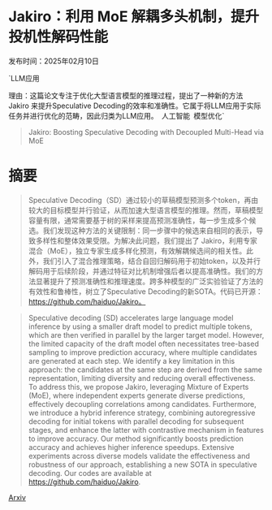 # Jakiro：利用 MoE 解耦多头机制，提升投机性解码性能

发布时间：2025年02月10日

`LLM应用

理由：这篇论文专注于优化大型语言模型的推理过程，提出了一种新的方法 Jakiro 来提升Speculative Decoding的效率和准确性。它属于将LLM应用于实际任务并进行优化的范畴，因此归类为LLM应用。` `人工智能` `模型优化`

> Jakiro: Boosting Speculative Decoding with Decoupled Multi-Head via MoE

# 摘要

> Speculative Decoding（SD）通过较小的草稿模型预测多个token，再由较大的目标模型并行验证，从而加速大型语言模型的推理。然而，草稿模型容量有限，通常需要基于树的采样来提高预测准确性，每一步生成多个候选。我们发现这种方法的关键限制：同一步骤中的候选来自相同的表示，导致多样性和整体效果受限。为解决此问题，我们提出了 Jakiro，利用专家混合（MoE），独立专家生成多样化预测，有效解耦候选间的相关性。此外，我们引入了混合推理策略，结合自回归解码用于初始token，以及并行解码用于后续阶段，并通过特征对比机制增强后者以提高准确性。我们的方法显著提升了预测准确性和推理速度。跨多种模型的广泛实验验证了方法的有效性和鲁棒性，树立了Speculative Decoding的新SOTA。代码已开源：https://github.com/haiduo/Jakiro。

> Speculative decoding (SD) accelerates large language model inference by using a smaller draft model to predict multiple tokens, which are then verified in parallel by the larger target model. However, the limited capacity of the draft model often necessitates tree-based sampling to improve prediction accuracy, where multiple candidates are generated at each step. We identify a key limitation in this approach: the candidates at the same step are derived from the same representation, limiting diversity and reducing overall effectiveness. To address this, we propose Jakiro, leveraging Mixture of Experts (MoE), where independent experts generate diverse predictions, effectively decoupling correlations among candidates. Furthermore, we introduce a hybrid inference strategy, combining autoregressive decoding for initial tokens with parallel decoding for subsequent stages, and enhance the latter with contrastive mechanism in features to improve accuracy. Our method significantly boosts prediction accuracy and achieves higher inference speedups. Extensive experiments across diverse models validate the effectiveness and robustness of our approach, establishing a new SOTA in speculative decoding. Our codes are available at https://github.com/haiduo/Jakiro.

[Arxiv](https://arxiv.org/abs/2502.06282)